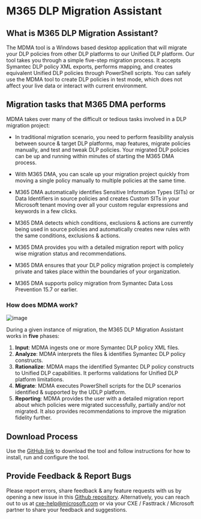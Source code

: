 # M365 DLP Migration Assistant


## What is M365 DLP Migration Assistant?

The MDMA tool is a Windows based desktop application that will migrate your DLP policies from other DLP platforms to our Unified DLP platform. 
Our tool takes you through a simple five-step migration process. It accepts Symantec DLP policy XML exports, performs mapping, and creates equivalent Unified DLP policies through PowerShell scripts.
You can safely use the MDMA tool to create DLP policies in test mode, which does not affect your live data or interact with current environment. 

## Migration tasks that M365 DMA performs

MDMA takes over many of the difficult or tedious tasks involved in a DLP migration project:

* In traditional migration scenario, you need to perform feasibility analysis between source & target DLP platforms, map features, migrate policies manually, and test and tweak DLP policies. Your migrated DLP policies can be up and running within minutes of starting the M365 DMA process.

* With M365 DMA, you can scale up your migration project quickly from moving a single policy manually to multiple policies at the same time.

* M365 DMA automatically identifies Sensitive Information Types (SITs) or Data Identifiers in source policies and creates Custom SITs in your Microsoft tenant moving over all your custom regular expressions and keywords in a few clicks.

* M365 DMA detects which conditions, exclusions & actions are currently being used in source policies and automatically creates new rules with the same conditions, exclusions & actions.

* M365 DMA provides you with a detailed migration report with policy wise migration status and recommendations.

* M365 DMA ensures that your DLP policy migration project is completely private and takes place within the boundaries of your organization.

* M365 DMA supports policy migration from Symantec Data Loss Prevention 15.7 or earlier.

### How does MDMA work?
![image](https://user-images.githubusercontent.com/52564314/138813155-645a8179-ec31-4f7c-ba71-81f921715642.png)

During a given instance of migration, the M365 DLP Migration Assistant works in **five** phases:

1. **Input**: MDMA ingests one or more Symantec DLP policy XML files.
2. **Analyze**: MDMA interprets the files & identifies Symantec DLP policy constructs.
3. **Rationalize**: MDMA maps the identified Symantec DLP policy constructs to Unified DLP capabilities. It performs validations for Unified DLP platform limitations.
4. **Migrate**: MDMA executes PowerShell scripts for the DLP scenarios identified & supported by the UDLP platform. 
5. **Reporting**: MDMA provides the user with a detailed migration report about which policies were migrated successfully, partially and/or not migrated. It also provides recommendations to improve the migration fidelity further.

## Download Process
Use the [GitHub link](https://aka.ms/MDMA) to download the tool and follow instructions for how to install, run and configure the tool.

## Provide Feedback & Report Bugs
Please report errors, share feedback & any feature requests with us by opening a new issue in this [Github repository](https://aka.ms/MDMA). Alternatively, you can reach out to us at cxe-help@microsoft.com or via your CXE / Fasttrack / Microsoft partner to share your feedback and suggestions.
